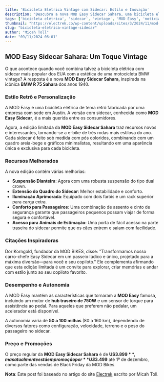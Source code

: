 ```yaml
---
title: 'Bicicleta Elétrica Vintage com Sidecar: Estilo e Inovação'
description: 'Descubra a nova MOD Easy Sidecar Sahara, uma bicicleta elétrica que une estilo vintage e tecnologia moderna para uma experiência de passeio inigualável.'
tags: ['bicicleta elétrica', 'sidecar', 'vintage', 'MOD Easy', 'notícias de tecnologia']
thumbnail: "https://electrek.co/wp-content/uploads/sites/3/2024/11/mod-easy-sidecar-sahara-head.jpg?quality=82&strip=all&w=1600"
slug: "bicicleta-eletrica-vintage-sidecar"
author: "Micah Toll"
date: "09/11/2024 06:01"
---
```


## MOD Easy Sidecar Sahara: Um Toque Vintage

O que acontece quando você combina talvez a bicicleta elétrica com sidecar mais popular dos EUA com a estética de uma motocicleta BMW vintage? A resposta é a nova **MOD Easy Sidecar Sahara**, inspirada na icônica **BMW R 75 Sahara** dos anos 1940.

### Estilo Retrô e Personalização

A MOD Easy é uma bicicleta elétrica de tema retrô fabricada por uma empresa com sede em Austin. A versão com sidecar, conhecida como **MOD Easy Sidecar**, é a mais querida entre os consumidores.

Agora, a edição limitada da **MOD Easy Sidecar Sahara** traz recursos novos e interessantes, tornando-se a e-bike de três rodas mais estilosa do ano. Cada sidecar é feito sob medida com pós coloridos, combinando com um quadro areia-bege e gráficos minimalistas, resultando em uma aparência única e exclusiva para cada bicicleta.

### Recursos Melhorados

A nova edição contém várias melhorias:
- **Suspensão Dianteira**: Agora com uma robusta suspensão do tipo dual crown.
- **Extensão do Quadro do Sidecar**: Melhor estabilidade e conforto.
- **Iluminação Aprimorada**: Equipado com dois faróis e um rack superior para carga extra.
- **Conforto para Passageiros**: Uma combinação de assento e cinto de segurança garante que passageiros pequenos possam viajar de forma segura e confortável. 
- **Acesso para Animais de Estimação**: Uma porta de fácil acesso na parte traseira do sidecar permite que os cães entrem e saiam com facilidade.

### Citações Inspiradoras

Dor Korngold, fundador da MOD BIKES, disse: "Transformamos nosso carro-chefe Easy Sidecar em um passeio lúdico e único, projetado para a máxima diversão—para você e seu copiloto." Ele complementa afirmando que esta edição limitada é um convite para explorar, criar memórias e andar com estilo junto ao seu copiloto favorito.

### Desempenho e Autonomia

A MOD Easy mantém as características que tornaram a **MOD Easy** famosa, incluindo um motor de **hub traseiro de 750W** e um sensor de torque para assistência ao pedal. Para aqueles que preferem não pedalar, um acelerador está disponível.

A autonomia varia de **50 a 100 milhas** (80 a 160 km), dependendo de diversos fatores como configuração, velocidade, terreno e o peso do passageiro no sidecar.

### Preço e Promoções

O preço regular da **MOD Easy Sidecar Sahara** é de **US$3.899**, mas atualmente está em promoção por **US$3.499** até 1º de dezembro, como parte das vendas de Black Friday da MOD Bikes.

**Nota**: Este post foi baseado no artigo do site [Electrek](https://electrek.co/2024/11/08/this-vintage-themed-electric-bike-and-sidecar-screams-old-school-style/) escrito por Micah Toll.